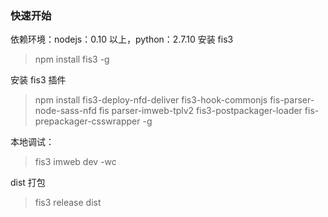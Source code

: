 ### 快速开始
依赖环境：nodejs：0.10 以上，python：2.7.10
安装 fis3
> npm install fis3 -g

安装 fis3 插件
> npm install fis3-deploy-nfd-deliver fis3-hook-commonjs fis-parser-node-sass-nfd fis parser-imweb-tplv2 fis3-postpackager-loader fis-prepackager-csswrapper -g

本地调试：
> fis3 imweb dev -wc

dist 打包
> fis3 release dist